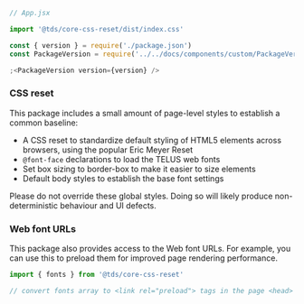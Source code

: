 ```js static
// App.jsx

import '@tds/core-css-reset/dist/index.css'
```

```jsx noeditor
const { version } = require('./package.json')
const PackageVersion = require('../../docs/components/custom/PackageVersion/PackageVersion').default

;<PackageVersion version={version} />
```

### CSS reset

This package includes a small amount of page-level styles to establish a common baseline:

* A CSS reset to standardize default styling of HTML5 elements across browsers, using the popular Eric Meyer Reset
* `@font-face` declarations to load the TELUS web fonts
* Set box sizing to border-box to make it easier to size elements
* Default body styles to establish the base font settings

Please do not override these global styles. Doing so will likely produce non-deterministic behaviour and UI defects.

### Web font URLs

This package also provides access to the Web font URLs. For example, you can use this to preload them for improved page rendering performance.

```js static
import { fonts } from '@tds/core-css-reset'

// convert fonts array to <link rel="preload"> tags in the page <head>
```

